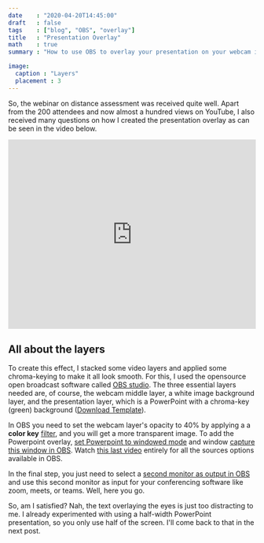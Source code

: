 ```yaml
---
date    : "2020-04-20T14:45:00"
draft   : false
tags    : ["blog", "OBS", "overlay"]
title   : "Presentation Overlay"
math    : true
summary : "How to use OBS to overlay your presentation on your webcam image."

image:
  caption : "Layers"
  placement : 3
---
```


So, the webinar on distance assessment was received quite well. Apart from the 200 attendees and now almost a hundred views on YouTube, I also received many questions on how I created the presentation overlay as can be seen in the video below.

<iframe width="100%" height="385px" src="https://www.youtube.com/embed/wzMtb3vFJm4?start=168" frameborder="0" allow="accelerometer; autoplay; encrypted-media; gyroscope; picture-in-picture" allowfullscreen></iframe>

## All about the layers

To create this effect, I stacked some video layers and applied some chroma-keying to make it all look smooth. For this, I used the opensource open broadcast software called [OBS studio](https://obsproject.com). The three essential layers needed are, of course, the webcam middle layer, a white image background layer, and the presentation layer, which is a PowerPoint with a chroma-key (green) background ([Download Template](http://www.klinkenberg.amsterdam/files/Chroma_Key_PowerPoint.pptx)).

<!-- http://cogentstudios.com/how-to-set-opacity-obs-studio/ -->

In OBS you need to set the webcam layer's opacity to 40% by applying a a **color key** [filter](https://youtu.be/-aXtar17E3o?t=64), and you will get a more transparent image. To add the Powerpoint overlay, [set Powerpoint to windowed mode](https://superuser.com/questions/865094/how-can-i-view-a-powerpoint-slideshow-in-windowed-mode-ie-not-full-screen) and window [capture this window in OBS](https://youtu.be/1V9rxexjyXU?t=615). Watch [this last video](https://youtu.be/1V9rxexjyXU) entirely for all the sources options available in OBS.

In the final step, you just need to select a [second monitor as output in OBS](https://obsproject.com/forum/threads/preview-output-on-second-monitor.112853/) and use this second monitor as input for your conferencing software like zoom, meets, or teams. Well, here you go. 

So, am I satisfied? Nah, the text overlaying the eyes is just too distracting to me. I already experimented with using a half-width PowerPoint presentation, so you only use half of the screen. I'll come back to that in the next post.
